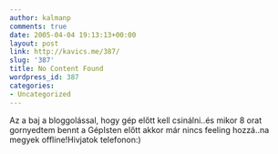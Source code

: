 ```yaml
---
author: kalmanp
comments: true
date: 2005-04-04 19:13:13+00:00
layout: post
link: http://kavics.me/387/
slug: '387'
title: No Content Found
wordpress_id: 387
categories:
- Uncategorized
---
```


Az a baj a bloggolással, hogy gép előtt kell csinálni..és mikor 8 orat gornyedtem bennt a GépIsten előtt akkor már nincs feeling hozzá..na megyek offline!Hivjatok telefonon:)
